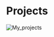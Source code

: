# Projects
![My_projects](https://github.com/Kidist-Ayele/Projects/assets/138240613/7852262e-d4cb-4085-822c-004e6cceeeb3)
